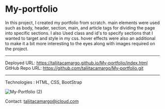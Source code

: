 # My-portfolio

In this project, I created my portfolio from scratch. main elements were used  such as body, header, section, main, and article tags for dividing the page into specific sections. I also Used class and id's to specify sections that I wanted to target and style in my css.  hover effects were also an additional to make it a bit more interesting to the eyes along with images required on the project. 

---

Deployed URL: https://taliitacamargo.github.io/My-portfolio/index.html GitHub Repo URL: https://github.com/taliitacamargo/My-portfolio.git

---
Technologies : HTML, CSS, BootStrap

![My-Portfolio (2)](https://user-images.githubusercontent.com/88398240/139326375-f609631a-ab3c-419a-bcda-b2f3fb8a210b.jpg)


Contact: taliitacamargo@icloud.com
